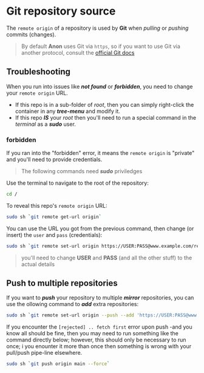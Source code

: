 # Git repository source
The `remote origin` of a repository is used by **Git** when *pulling* or *pushing* commits (changes).
> By default **Anon** uses Git via `https`, so if you want to use Git via another protocol, consult the [official Git docs](https://git-scm.com/doc)


## Troubleshooting
When you run into issues like ***not found*** or ***forbidden***, you need to change your `remote origin` URL.
- If this repo is in a sub-folder of *root*, then you can simply right-click the container in any ***tree-menu*** and modify it.
- If this repo ***IS*** your *root* then you'll need to run a special command in the *terminal* as a ***sudo*** user.

### forbidden
If you ran into the "forbidden" error, it means the `remote origin` is "private" and you'll need to provide credentials.
> The following commands need ***sudo*** priviledges

Use the terminal to navigate to the root of the repository:
```bash
cd /
```

To reveal this repo's `remote origin` URL:
```bash
sudo sh `git remote get-url origin`
```

You can use the URL you got from the previous command, then change (or insert) the `user` and `pass` (credentials):
```bash
sudo sh `git remote set-url origin https://USER:PASS@www.example.com/repoName.git`
```

> you'll need to change **USER** and **PASS** (and all the other stuff) to the actual details


## Push to multiple repositories
If you want to ***push*** your repository to multiple ***mirror*** repositories, you can use the ollowing command to ***add*** extra repositories:
```bash
sudo sh `git remote set-url origin --push --add 'https://USER:PASS@www.other.dom/repoName.git'`
```

If you encounter the `[rejected] .. fetch first` error upon push -and you know all should be fine, then you may need to run something like the command directly below; however,
this should only be necessary to run once; i you enounter it more than once then something is wrong with your pull/push pipe-line elsewhere.
```bash
sudo sh `git push origin main --force`
```
